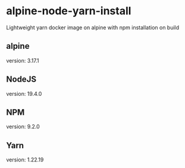 # alpine-node-yarn-install
Lightweight yarn docker image on alpine with npm installation on build

## alpine
version: 3.17.1

## NodeJS
version: 19.4.0

## NPM
version: 9.2.0

## Yarn
version: 1.22.19
